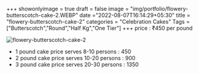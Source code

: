 +++
showonlyimage = true
draft = false
image = "img/portfolio/flowery-butterscotch-cake-2.WEBP"
date ="2022-08-07T16:14:29+05:30"
title = "flowery-butterscotch-cake-2"
categories = "Celebration Cakes"
Tags = ["Butterscotch","Round","Half Kg","One Tier"]
+++
price : ₹450 per pound
<!--more-->
![flowery-butterscotch-cake-2](/img/portfolio/flowery-butterscotch-cake-2.WEBP)
* 1 pound cake price serves 8-10 persons : 450
* 2 pound cake price serves 10-20 persons : 900
* 3 pound cake price serves 20-30 persons : 1350
